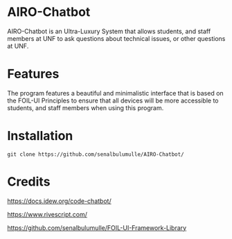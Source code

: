 # AIRO-Chatbot
AIRO-Chatbot is an Ultra-Luxury System that allows students, and staff members at UNF to ask questions about technical issues, or other questions at UNF. 


# Features
The program features a beautiful and minimalistic interface that is based on the FOIL-UI Principles to ensure that all devices will be more accessible to students, and staff members when using this program.


# Installation
```
git clone https://github.com/senalbulumulle/AIRO-Chatbot/
```

# Credits 

https://docs.idew.org/code-chatbot/

https://www.rivescript.com/

https://github.com/senalbulumulle/FOIL-UI-Framework-Library